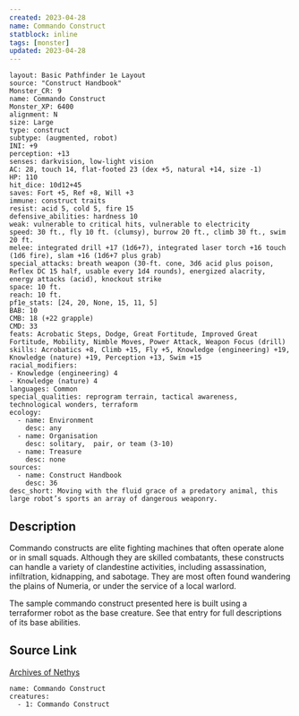 ```yaml
---
created: 2023-04-28
name: Commando Construct
statblock: inline
tags: [monster]
updated: 2023-04-28
---
```

```statblock
layout: Basic Pathfinder 1e Layout
source: "Construct Handbook"
Monster_CR: 9
name: Commando Construct
Monster_XP: 6400
alignment: N
size: Large
type: construct
subtype: (augmented, robot)
INI: +9
perception: +13
senses: darkvision, low-light vision
AC: 28, touch 14, flat-footed 23 (dex +5, natural +14, size -1)
HP: 110
hit_dice: 10d12+45
saves: Fort +5, Ref +8, Will +3
immune: construct traits
resist: acid 5, cold 5, fire 15
defensive_abilities: hardness 10
weak: vulnerable to critical hits, vulnerable to electricity
speed: 30 ft., fly 10 ft. (clumsy), burrow 20 ft., climb 30 ft., swim 20 ft.
melee: integrated drill +17 (1d6+7), integrated laser torch +16 touch (1d6 fire), slam +16 (1d6+7 plus grab)
special_attacks: breath weapon (30-ft. cone, 3d6 acid plus poison, Reflex DC 15 half, usable every 1d4 rounds), energized alacrity, energy attacks (acid), knockout strike
space: 10 ft.
reach: 10 ft.
pf1e_stats: [24, 20, None, 15, 11, 5]
BAB: 10
CMB: 18 (+22 grapple)
CMD: 33
feats: Acrobatic Steps, Dodge, Great Fortitude, Improved Great Fortitude, Mobility, Nimble Moves, Power Attack, Weapon Focus (drill)
skills: Acrobatics +8, Climb +15, Fly +5, Knowledge (engineering) +19, Knowledge (nature) +19, Perception +13, Swim +15
racial_modifiers:
- Knowledge (engineering) 4
- Knowledge (nature) 4
languages: Common
special_qualities: reprogram terrain, tactical awareness, technological wonders, terraform
ecology:
  - name: Environment
    desc: any
  - name: Organisation
    desc: solitary,  pair, or team (3-10)
  - name: Treasure
    desc: none
sources:
  - name: Construct Handbook
    desc: 36
desc_short: Moving with the fluid grace of a predatory animal, this large robot’s sports an array of dangerous weaponry.
```
## Description
Commando constructs are elite fighting machines that often operate alone or in small squads. Although they are skilled combatants, these constructs can handle a variety of clandestine activities, including assassination, infiltration, kidnapping, and sabotage. They are most often found wandering the plains of Numeria, or under the service of a local warlord.

 The sample commando construct presented here is built using a terraformer robot  as the base creature. See that entry for full descriptions of its base abilities.
## Source Link
[Archives of Nethys](https://aonprd.com/MonsterDisplay.aspx?ItemName=Commando%20Construct)
```encounter-table
name: Commando Construct
creatures:
  - 1: Commando Construct
```
